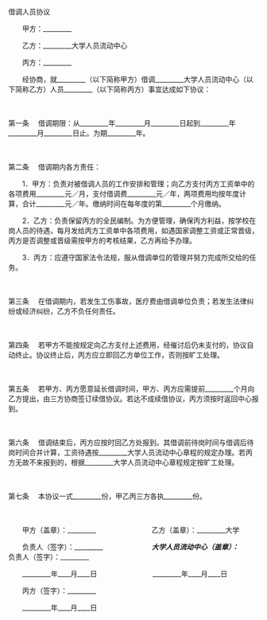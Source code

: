 



借调人员协议



 

　　甲方：_________　　

　　乙方：_________大学人员流动中心　　

　　丙方：_________　　

　　经协商，就_________（以下简称甲方）借调_________大学人员流动中心（以下简称乙方）人员_________（以下简称丙方）事宜达成如下协议：

　　

第一条
　借调期限：从_________年_________月_________日起到_________年_________月_________日止。为期_________年。

　　

第二条
　借调期内各方责任：

　　1．甲方：负责对被借调人员的工作安排和管理；向乙方支付丙方工资单中的各项费用_________元／月，支付借调费_________元／年，两项费用均按年度计算，合计_________元／年。缴纳时间在每年度的第_________个月缴纳。

　　2．乙方：负责保留丙方的全民编制。为方便管理，确保丙方利益，按学校在岗人员的待遇，每月发给丙方工资单中各项费用，如遇国家调整工资或正常晋级，丙方是否调整或晋级需按甲方的考核结果，乙方再给予办理。

　　3．丙方：应遵守国家法令法规，服从借调单位的管理并努力完成所交给的任务。

　　

第三条
　在借调期内，若发生工伤事故，医疗费由借调单位负责；若发生法律纠纷或经济纠纷，乙方不负任何责任。

　　

第四条
　若甲方不能按规定向乙方支付上述费用，经催讨后仍未支付的，协议自动终止。协议终止后，丙方应立即回乙方单位工作，否则按旷工处理。

　　

第五条
　若甲方、丙方愿意延长借调时间，甲方、丙方应需提前_________个月向乙方提出，由三方协商签订续借协议。若达不成续借协议，丙方须按时返回中心报到。

　　

第六条
　借调结束后，丙方应按时回乙方处报到。其借调前待岗时间与借调后待岗时间合并计算，工资待遇按_________大学人员流动中心章程的规定办理。若丙方无故不来报到的，根据_________大学人员流动中心章程规定按旷工处理。

　　

第七条
　本协议一式_________份，甲乙丙三方各执_________份。

　　

　　甲方（盖章）：_________　　　　　　　　乙方（盖章）：_________大学　　

　　负责人（签字）：_________　　　　　　　_________大学人员流动中心（盖章）：_________　　负责人（签字）：_________　　

　　_________年____月____日　　　　　　　　_________年____月____日　　

　　丙方（签字）：_________　　

　　_________年____月____日